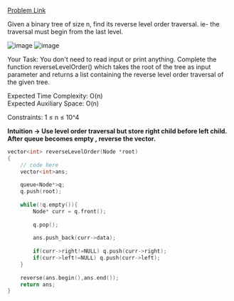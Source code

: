 [Problem Link](https://www.geeksforgeeks.org/problems/reverse-level-order-traversal/1)<br>

Given a binary tree of size n, find its reverse level order traversal. ie- the traversal must begin from the last level.<br>

![image](https://github.com/akscpp/GeeksforGeeks_POTD/assets/129672950/1c2429a1-11ff-480d-9f31-0f38e2c8b033)
![image](https://github.com/akscpp/GeeksforGeeks_POTD/assets/129672950/ae9a867c-cd1d-441f-b624-085d5af8ac40)


Your Task: 
You don't need to read input or print anything. Complete the function reverseLevelOrder() which takes the root of the tree as input parameter and returns a list containing the reverse level order traversal of the given tree.<br>

Expected Time Complexity: O(n)<br>
Expected Auxiliary Space: O(n)<br>

Constraints:
1 ≤ n ≤ 10^4<br>

__Intuition -> Use level order traversal but store right child before left child. After queue becomes empty , reverse the vector.__

```C++
vector<int> reverseLevelOrder(Node *root)
{
    // code here
    vector<int>ans;
    
    queue<Node*>q;
    q.push(root);
    
    while(!q.empty()){
        Node* curr = q.front();
        
        q.pop();
        
        ans.push_back(curr->data);
        
        if(curr->right!=NULL) q.push(curr->right);
        if(curr->left!=NULL) q.push(curr->left);
    }
    
    reverse(ans.begin(),ans.end());
    return ans;
}
```
